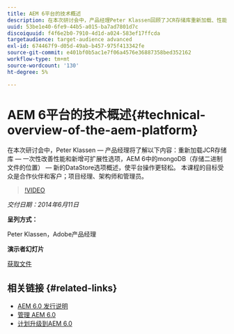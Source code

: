 ```yaml
---
title: AEM 6平台的技术概述
description: 在本次研讨会中，产品经理Peter Klassen回顾了JCR存储库重新加载、性能改进和新的可扩展性选项。
uuid: 53be1e40-6fe9-44b5-a015-ba7ad7801d7c
discoiquuid: f4f6e2b0-7910-4d1d-a024-583ef17ffcda
targetaudience: target-audience advanced
exl-id: 674467f9-d05d-49ab-b457-975f413342fe
source-git-commit: e401bf0b5ac1e7f06a4576e36887358bed352162
workflow-type: tm+mt
source-wordcount: '130'
ht-degree: 5%

---
```


# AEM 6平台的技术概述{#technical-overview-of-the-aem-platform}

在本次研讨会中，Peter Klassen — 产品经理将了解以下内容：重新加载JCR存储库 — 一次性改善性能和新增可扩展性选项，AEM 6中的mongoDB（存储二进制文件的位置） — 新的DataStore选项概述，使平台操作更轻松。 本课程的目标受众是合作伙伴和客户；项目经理、架构师和管理员。

>[!VIDEO](https://video.tv.adobe.com/v/19517/?quality=9)

*交付日期：2014年6月11日*

**呈列方式：**

Peter Klassen，Adobe产品经理

**演示者幻灯片**

[获取文件](assets/aem6-platform-whatsnew.pdf)

## 相关链接 {#related-links}

* [AEM 6.0 发行说明](https://docs.adobe.com/content/docs/en/aem/6-0/release-notes.html)
* [管理 AEM 6.0](https://docs.adobe.com/docs/en/aem/6-0/manage.html)
* [计划升级到AEM 6.0](https://docs.adobe.com/content/docs/en/aem/6-0/deploy/upgrade/planning.html)
